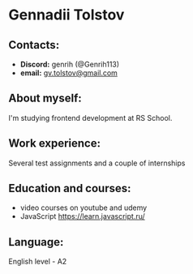 # Gennadii Tolstov

## Contacts:
* __Discord:__ genrih (@Genrih113)
* __email:__ gv.tolstov@gmail.com

## About myself:
I'm studying frontend development at RS School.

## Work experience:
Several test assignments and a couple of internships

## Education and courses:
* video courses on youtube and udemy
* JavaScript https://learn.javascript.ru/

## Language:
English level - A2